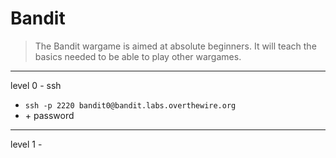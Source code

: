 # Bandit 

> The Bandit wargame is aimed at absolute beginners. It will teach the basics needed to be able to play other wargames.

---

level 0 - ssh 
- `ssh -p 2220 bandit0@bandit.labs.overthewire.org`
- \+ password

---

level 1 -
